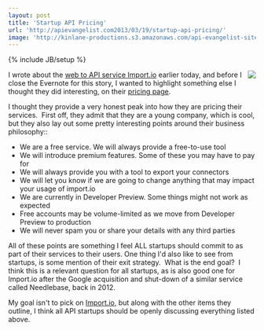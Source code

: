 ```yaml
---
layout: post
title: 'Startup API Pricing'
url: 'http://apievangelist.com2013/03/19/startup-api-pricing/'
image: 'http://kinlane-productions.s3.amazonaws.com/api-evangelist-site/blog/import-io-logo.png'
---
```

{% include JB/setup %}
<p>
     <a title="Import.io" href="http://import.io"><img src="https://s3.amazonaws.com/kinlane-productions/api-evangelist/import-io/import-io-logo.png"  align="right" /></a>
</p>
<p>
     I wrote about the <a href="/2013/03/19/web-harvesting-to-api-with-import.io/">web to API service Import.io</a> earlier today, and before I close the Evernote for this story, I wanted to highlight something else I thought they did interesting, on their <a href="http://import.io/pricing">pricing page</a>.  
</p>
<p>
     I thought they provide a very honest peak into how they are pricing their services.  First off, they admit that they are a young company, which is cool, but they also lay out some pretty interesting points around their business philosophy::
</p>
<ul>
     <li>We are a free service. We will always provide a free-to-use tool
     </li>
     <li>We will introduce premium features. Some of these you may have to pay for
     </li>
     <li>We will always provide you with a tool to export your connectors
     </li>
     <li>We will let you know if we are going to change anything that may impact your usage of import.io
     </li>
     <li>We are currently in Developer Preview. Some things might not work as expected
     </li>
     <li>Free accounts may be volume-limited as we move from Developer Preview to production
     </li>
     <li>We will never spam you or share your details with any third parties
     </li>
</ul>
<p>
     All of these points are something I feel ALL startups should commit to as part of their services to their users. One thing I'd also like to see from startups, is some mention of their exit strategy.  What is the end goal?  I think this is a relevant question for all startups, as is also good one for Import.io after the Google acquisition and shut-down of a similar service called Needlebase, back in 2012.   
</p>
<p>
     My goal isn't to pick on <a href="http://import.io/">Import.io</a>, but along with the other items they outline, I think all API startups should be openly discussing everything listed above.
</p>
<ul></ul>
